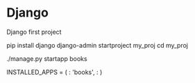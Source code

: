 # Django
Django first project

pip install django
django-admin startproject my_proj
cd my_proj


./manage.py startapp books


INSTALLED_APPS = (
    :
    'books',
    :
)
